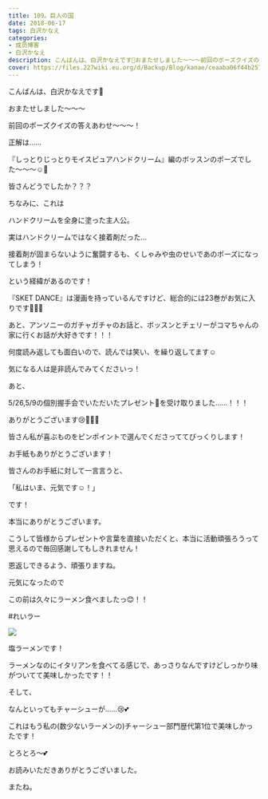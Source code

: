 ```yaml
---
title: 109。巨人の国
date: 2018-06-17
tags: 白沢かなえ
categories: 
- 成员博客
- 白沢かなえ
description: こんばんは、白沢かなえです🌷おまたせしました〜〜〜前回のポーズクイズの答えあわせ〜〜〜！...
cover: https://files.227wiki.eu.org/d/Backup/Blog/kanae/ceaaba06f44b257518f7b4d18bd3a.jpg 
---
```









こんばんは、白沢かなえです🌷

















おまたせしました〜〜〜




前回のポーズクイズの答えあわせ〜〜〜！











































正解は……








『しっとりじっとりモイスピュアハンドクリーム』編のボッスンのポーズでした〜〜〜☺️💮











皆さんどうでしたか？？？















ちなみに、これは




ハンドクリームを全身に塗った主人公。

実はハンドクリームではなく接着剤だった…


接着剤が固まらないように奮闘するも、くしゃみや虫のせいであのポーズになってしまう！




という経緯があるのです！




















『SKET DANCE』は漫画を持っているんですけど、総合的には23巻がお気に入りです💫💫💫




あと、アンソニーのガチャガチャのお話と、ボッスンとチェリーがコマちゃんの家に行くお話が大好きです！！！







何度読み返しても面白いので、読んでは笑い、を繰り返してます☺️














気になる人は是非読んでみてくださいっ！






























あと、





5/26,5/9の個別握手会でいただいたプレゼント🎁を受け取りました……！！！








ありがとうございます😢🧡🧡🧡






皆さん私が喜ぶものをピンポイントで選んでくださっててびっくりします！












お手紙もありがとうございます！







皆さんのお手紙に対して一言言うと、



「私はいま、元気です☺️！」



です！








本当にありがとうございます。









こうして皆様からプレゼントや言葉を直接いただくと、本当に活動頑張ろうって思えるので毎回感謝してもしきれません！




恩返しできるよう、頑張りますね。


















元気になったので


この前は久々にラーメン食べましたっ😊！！











#れいラー


![](https://files.227wiki.eu.org/d/Backup/Blog/kanae/ceaaba06f44b257518f7b4d18bd3a.jpg)





塩ラーメンです！



ラーメンなのにイタリアンを食べてる感じで、あっさりなんですけどしっかり味がついてて美味しかったです！！



そして、



なんといってもチャーシューが……😢💕







これはもう私の(数少ないラーメンの)チャーシュー部門歴代第1位で美味しかったです！







とろとろ〜💕

















お読みいただきありがとうございました。


またね。


